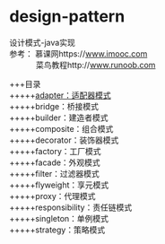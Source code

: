 # design-pattern
设计模式-java实现  
参考：  慕课网https://www.imooc.com  
&nbsp;&nbsp;&nbsp;&nbsp;&nbsp;&nbsp;&nbsp;&nbsp;&nbsp;&nbsp;
&nbsp;菜鸟教程http://www.runoob.com

+++目录  
+++++<a href="https://github.com/happy-bean/design-pattern/tree/master/src/main/java/org/happybean/pattern/adapter">adapter：适配器模式</a>  
+++++bridge：桥接模式  
+++++builder：建造者模式  
+++++composite：组合模式   
+++++decorator：装饰器模式   
+++++factory：工厂模式  
+++++facade：外观模式  
+++++filter：过滤器模式  
+++++flyweight：享元模式  
+++++proxy：代理模式  
+++++responsibility：责任链模式  
+++++singleton：单例模式  
+++++strategy：策略模式  
